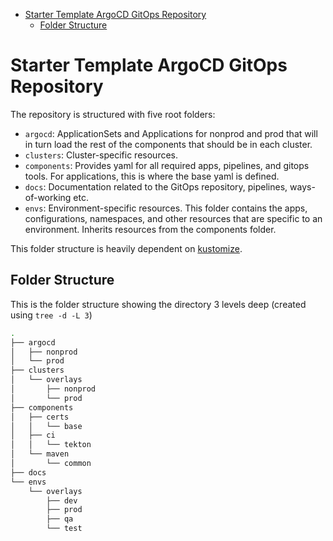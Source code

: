 <!-- TOC -->
* [Starter Template ArgoCD GitOps Repository](#starter-template-argocd-gitops-repository)
  * [Folder Structure](#folder-structure)
<!-- TOC -->

# Starter Template ArgoCD GitOps Repository

The repository is structured with five root folders:

- `argocd`: ApplicationSets and Applications for nonprod and prod that will in turn load the rest of the components that should be in each cluster.
- `clusters`: Cluster-specific resources.
- `components`: Provides yaml for all required apps, pipelines, and gitops tools. For applications, this is where the base yaml is defined.
- `docs`: Documentation related to the GitOps repository, pipelines, ways-of-working etc.
- `envs`: Environment-specific resources. This folder contains the apps, configurations, namespaces, and other resources that are specific to an environment. Inherits resources from the components folder.

This folder structure is heavily dependent on [kustomize](https://kustomize.io/).

## Folder Structure

This is the folder structure showing the directory 3 levels deep (created using `tree -d -L 3`)

```bash
.
├── argocd
│   ├── nonprod
│   └── prod
├── clusters
│   └── overlays
│       ├── nonprod
│       └── prod
├── components
│   ├── certs
│   │   └── base
│   ├── ci
│   │   └── tekton
│   └── maven
│       └── common
├── docs
└── envs
    └── overlays
        ├── dev
        ├── prod
        ├── qa
        └── test
```
